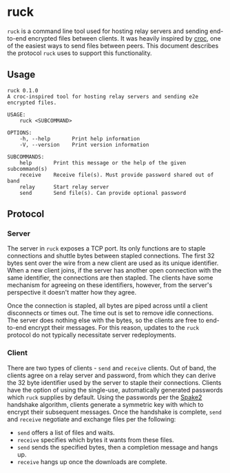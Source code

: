 # ruck

`ruck` is a command line tool used for hosting relay servers and sending end-to-end encrypted files between clients. It was heavily inspired by [croc](https://github.com/schollz/croc), one of the easiest ways to send files between peers. This document describes the protocol `ruck` uses to support this functionality.

## Usage

```
ruck 0.1.0
A croc-inspired tool for hosting relay servers and sending e2e encrypted files.

USAGE:
    ruck <SUBCOMMAND>

OPTIONS:
    -h, --help       Print help information
    -V, --version    Print version information

SUBCOMMANDS:
    help       Print this message or the help of the given subcommand(s)
    receive    Receive file(s). Must provide password shared out of band
    relay      Start relay server
    send       Send file(s). Can provide optional password
```

## Protocol

### Server

The server in `ruck` exposes a TCP port.
Its only functions are to staple connections and shuttle bytes between stapled connections.
The first 32 bytes sent over the wire from a new client are used as its unique identifier.
When a new client joins, if the server has another open connection with the same identifier, the connections are then stapled.
The clients have some mechanism for agreeing on these identifiers, however, from the server's perspective it doesn't matter how they agree.

Once the connection is stapled, all bytes are piped across until a client disconnects or times out.
The time out is set to remove idle connections.
The server does nothing else with the bytes, so the clients are free to end-to-end encrypt their messages.
For this reason, updates to the `ruck` protocol do not typically necessitate server redeployments.

### Client

There are two types of clients - `send` and `receive` clients.
Out of band, the clients agree on a relay server and password, from which they can derive the 32 byte identifier used by the server to staple their connections.
Clients have the option of using the single-use, automatically generated passwords which `ruck` supplies by default.
Using the passwords per the [Spake2](https://docs.rs/spake2/0.3.1/spake2/) handshake algorithm, clients generate a symmetric key with which to encrypt their subsequent messages.
Once the handshake is complete, `send` and `receive` negotiate and exchange files per the following:

- `send` offers a list of files and waits.
- `receive` specifies which bytes it wants from these files.
- `send` sends the specified bytes, then a completion message and hangs up.
- `receive` hangs up once the downloads are complete.
